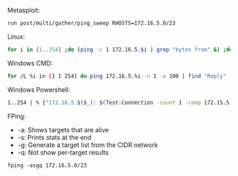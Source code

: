 Metasploit:

```bash
run post/multi/gather/ping_sweep RHOSTS=172.16.5.0/23
```

Linux:

```bash
for i in {1..254} ;do (ping -c 1 172.16.5.$i | grep "bytes from" &) ;done
```

Windows CMD:

```bash
for /L %i in (1 1 254) do ping 172.16.5.%i -n 1 -w 100 | find "Reply"
```

Windows Powershell:

```bash
1..254 | % {"172.16.5.$($_): $(Test-Connection -count 1 -comp 172.15.5.$($_) -quiet)"}
```

FPing:

- -a: Shows targets that are alive
- -s: Prints stats at the end
- -g: Generate a target list from the CIDR network
- -q: Not show per-target results

```
fping -asgq 172.16.5.0/23
```